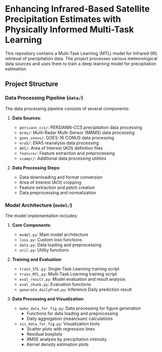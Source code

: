 # Enhancing Infrared-Based Satellite Precipitation Estimates with Physically Informed Multi-Task Learning

This repository contains a Multi-Task Learning (MTL) model for Infrared (IR) retrieval of precipitation data. The project processes various meteorological data sources and uses them to train a deep learning model for precipitation estimation.

## Project Structure

### Data Processing Pipeline (`data/`)

The data processing pipeline consists of several components:

1. **Data Sources**:
   - `persiann_ccs/`: PERSIANN-CCS precipitation data processing
   - `mrms/`: Multi-Radar Multi-Sensor (MRMS) data processing
   - `goes_conus/`: GOES-16 CONUS data processing
   - `era5/`: ERA5 reanalysis data processing
   - `AOI/`: Area of Interest (AOI) definition files
   - `feature/`: Feature extraction and preprocessing
   - `scampr/`: Additional data processing utilities

2. **Data Processing Steps**:
   - Data downloading and format conversion
   - Area of Interest (AOI) cropping
   - Feature extraction and patch creation
   - Data preprocessing and normalization

### Model Architecture (`model/`)

The model implementation includes:

1. **Core Components**:
   - `model.py`: Main model architecture
   - `loss.py`: Custom loss functions
   - `data.py`: Data loading and preprocessing
   - `util.py`: Utility functions

2. **Training and Evaluation**:
   - `train_STL.py`: Single-Task Learning training script
   - `train_MTL.py`: Multi-Task Learning training script
   - `eval_result.py`: Model evaluation and result analysis
   - `eval_chunk.py`: Evaluation functions
   - `generate_dailyPred.py`: Inference Daily prediction result

3. **Data Processing and Visualization**:
   - `make_data_for_fig.py`: Data processing for figure generation
     - Functions for data loading and preprocessing
     - Daily aggregation (mean/sum) calculations
   - `vis_data_for_fig.py`: Visualization tools
     - Scatter plots with regression lines
     - Residual boxplots
     - RMSE analysis by precipitation intensity
     - Kernel density estimation plots

